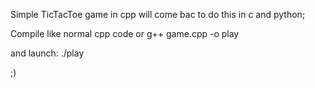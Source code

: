 Simple TicTacToe game in cpp
will come bac to do this in c and python;


Compile like normal cpp code
or
g++ game.cpp -o play

and launch:
./play

;)
